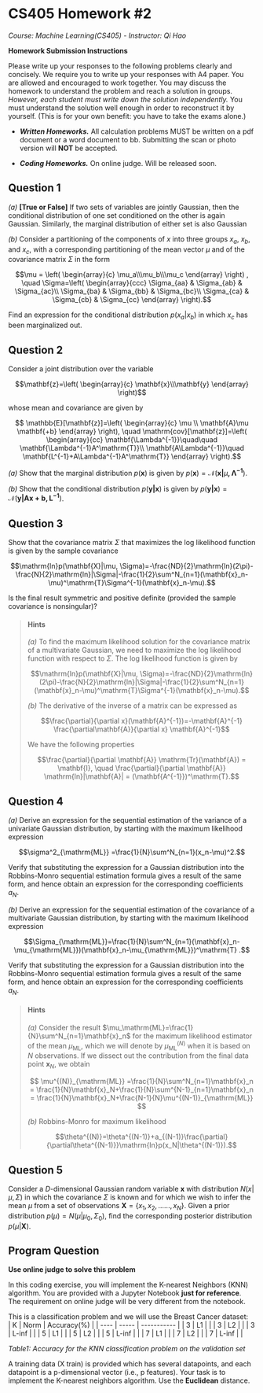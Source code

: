 # CS405 Homework #2

*Course: Machine Learning(CS405) - Instructor: Qi Hao*

**Homework Submission Instructions**

Please write up your responses to the following problems clearly and concisely. We require you to write up your responses with A4 paper. You are allowed and encouraged to work together. You may discuss the homework to understand the problem and reach a solution in groups. *However, each student must write down the solution independently.* You must understand the solution well enough in order to reconstruct it by yourself. (This is for your own benefit: you have to take the exams alone.)

- ***Written Homeworks.*** All calculation problems MUST be written on a pdf document or a word document to bb. Submitting the scan or photo version will **NOT** be accepted.

- ***Coding Homeworks.*** On online judge. Will be released soon.



## Question 1

*(a)* **[True or False]** If two sets of variables are jointly Gaussian, then the conditional distribution of one set conditioned on the other is again Gaussian. Similarly, the marginal distribution of either set is also Gaussian

*(b)* Consider a partitioning of the components of $x$ into three groups $x_a$, $x_b$, and $x_c$, with a corresponding partitioning of the mean vector $\mu$ and of the covariance matrix $\Sigma$ in the form

$$\mu = \left( \begin{array}{c} \mu_a\\\mu_b\\\mu_c \end{array} \right) , \quad \Sigma=\left( \begin{array}{ccc} \Sigma_{aa} & \Sigma_{ab} & \Sigma_{ac}\\  \Sigma_{ba} & \Sigma_{bb} & \Sigma_{bc}\\  \Sigma_{ca} & \Sigma_{cb} & \Sigma_{cc} \end{array} \right).$$

Find an expression for the conditional distribution $p(x_a|x_b)$ in which $x_c$ has been marginalized out.



## Question 2

Consider a joint distribution over the variable

$$\mathbf{z}=\left(  \begin{array}{c}   \mathbf{x}\\\mathbf{y} \end{array} \right)$$

whose mean and covariance are given by

$$    \mathbb{E}[\mathbf{z}]=\left(   \begin{array}{c}    \mu \\ \mathbf{A}\mu \mathbf{+b}    \end{array} \right),    \quad   \mathrm{cov}[\mathbf{z}]=\left( \begin{array}{cc}   \mathbf{\Lambda^{-1}}\quad\quad \mathbf{\Lambda^{-1}A^\mathrm{T}}\\ \mathbf{A\Lambda^{-1}}\quad \mathbf{L^{-1}+A\Lambda^{-1}A^\mathrm{T}}   \end{array} \right).$$

*(a)* Show that the marginal distribution $p(\mathbf{x})$ is given by $p(\mathbf{x})=\mathcal{N}(\mathbf{x|}\mu\mathbf{, \Lambda^{-1}})$.

*(b)* Show that the conditional distribution $p(\mathbf{y|x})$ is given by $p(\mathbf{y|x})=\mathcal{N}(\mathbf{y|Ax+b, L^{-1}})$.



## Question 3

Show that the covariance matrix $\Sigma$ that maximizes the log likelihood function is given by the sample covariance

$$\mathrm{ln}p(\mathbf{X}|\mu, \Sigma)=-\frac{ND}{2}\mathrm{ln}(2\pi)-\frac{N}{2}\mathrm{ln}|\Sigma|-\frac{1}{2}\sum^N_{n=1}(\mathbf{x}_n-\mu)^\mathrm{T}\Sigma^{-1}(\mathbf{x}_n-\mu).$$

Is the final result symmetric and positive definite (provided the sample covariance is nonsingular)?

> #### Hints
>
> *(a)* To find the maximum likelihood solution for the covariance matrix of a multivariate Gaussian, we need to maximize the log likelihood function with respect to $\Sigma$. The log likelihood function is given by
>
> $$\mathrm{ln}p(\mathbf{X}|\mu, \Sigma)=-\frac{ND}{2}\mathrm{ln}(2\pi)-\frac{N}{2}\mathrm{ln}|\Sigma|-\frac{1}{2}\sum^N_{n=1}(\mathbf{x}_n-\mu)^\mathrm{T}\Sigma^{-1}(\mathbf{x}_n-\mu).$$
>
> *(b)* The derivative of the inverse of a matrix can be expressed as
>
> $$\frac{\partial}{\partial x}(\mathbf{A}^{-1})=-\mathbf{A}^{-1} \frac{\partial\mathbf{A}}{\partial x} \mathbf{A}^{-1}$$
>
> We have the following properties
>
> $$\frac{\partial}{\partial \mathbf{A}} \mathrm{Tr}(\mathbf{A}) = \mathbf{I}, \quad \frac{\partial}{\partial \mathbf{A}} \mathrm{ln}|\mathbf{A}| = (\mathbf{A^{-1}})^\mathrm{T}.$$



## Question 4

*(a)* Derive an expression for the sequential estimation of the variance of a univariate Gaussian distribution, by starting with the maximum likelihood expression

$$\sigma^2_{\mathrm{ML}} =\frac{1}{N}\sum^N_{n=1}(x_n-\mu)^2.$$

Verify that substituting the expression for a Gaussian distribution into the Robbins-Monro sequential estimation formula gives a result of the same form, and hence obtain an expression for the corresponding coefficients $a_N$. 

*(b)* Derive an expression for the sequential estimation of the covariance of a multivariate Gaussian distribution, by starting with the maximum likelihood expression

$$\Sigma_{\mathrm{ML}}=\frac{1}{N}\sum^N_{n=1}(\mathbf{x}_n-\mu_{\mathrm{ML}})(\mathbf{x}_n-\mu_{\mathrm{ML}})^\mathrm{T} .$$

Verify that substituting the expression for a Gaussian distribution into the Robbins-Monro sequential estimation formula gives a result of the same form, and hence obtain an expression for the corresponding coefficients $a_N$.

> #### Hints
>
> *(a)* Consider the result $\mu_\mathrm{ML}=\frac{1}{N}\sum^N_{n=1}\mathbf{x}_n$ for the maximum likelihood estimator of the mean $\mu_\mathrm{ML}$, which we will denote by $\mu^{(N)}_{\mathrm{ML}}$ when it is based on $N$ observations. If we dissect out the contribution from the final data point $\mathbf{x}_N$, we obtain
>
> $$ \mu^{(N)}_{\mathrm{ML}} =\frac{1}{N}\sum^N_{n=1}\mathbf{x}_n    = \frac{1}{N}\mathbf{x}_N+\frac{1}{N}\sum^{N-1}_{n=1}\mathbf{x}_n   = \frac{1}{N}\mathbf{x}_N+\frac{N-1}{N}\mu^{(N-1)}_{\mathrm{ML}} $$
>
> *(b)* Robbins-Monro for maximum likelihood
>
> $$\theta^{(N)}=\theta^{(N-1)}+a_{(N-1)}\frac{\partial}{\partial\theta^{(N-1)}}\mathrm{ln}p(x_N|\theta^{(N-1)}).$$



## Question 5

Consider a $D$-dimensional Gaussian random variable $\mathbf{x}$ with distribution $N(x|\mu, \Sigma)$ in which the covariance $\Sigma$ is known and for which we wish to infer the mean $\mu$ from a set of observations $\mathbf{X}=\{x_1, x_2, ......, x_N\}$. Given a prior distribution $p(\mu)=N(\mu|\mu_0, \Sigma_0)$, find the corresponding posterior distribution $p(\mu|\mathbf{X})$.


## Program Question

**Use online judge to solve this problem**

In this coding exercise, you will implement the K-nearest Neighbors (KNN) algorithm. You are provided with a Jupyter Notebook **just for reference**. The requirement on online judge will be very different from the notebook.

This is a classification problem and we will use the Breast Cancer dataset:   
| K    | Norm  | Accuracy(%) |
| ---- | ----- | ----------- |
| 3    | L1    |             |
| 3    | L2    |             |
| 3    | L-inf |             |
| 5    | L1    |             |
| 5    | L2    |             |
| 5    | L-inf |             |
| 7    | L1    |             |
| 7    | L2    |             |
| 7    | L-inf |             |

*Table1: Accuracy for the KNN classification problem on the validation set*

A training data (X train) is provided which has several datapoints, and each datapoint is a p-dimensional vector (i.e., p features). Your task is to implement the K-nearest neighbors algorithm. Use the **Euclidean** distance.
